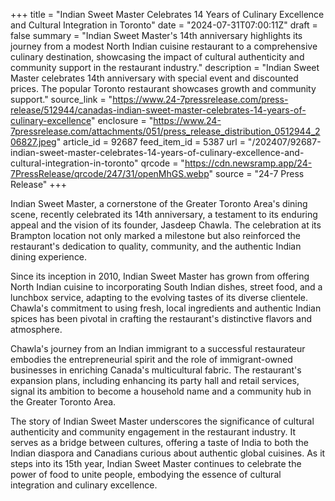 +++
title = "Indian Sweet Master Celebrates 14 Years of Culinary Excellence and Cultural Integration in Toronto"
date = "2024-07-31T07:00:11Z"
draft = false
summary = "Indian Sweet Master's 14th anniversary highlights its journey from a modest North Indian cuisine restaurant to a comprehensive culinary destination, showcasing the impact of cultural authenticity and community support in the restaurant industry."
description = "Indian Sweet Master celebrates 14th anniversary with special event and discounted prices. The popular Toronto restaurant showcases growth and community support."
source_link = "https://www.24-7pressrelease.com/press-release/512944/canadas-indian-sweet-master-celebrates-14-years-of-culinary-excellence"
enclosure = "https://www.24-7pressrelease.com/attachments/051/press_release_distribution_0512944_206827.jpeg"
article_id = 92687
feed_item_id = 5387
url = "/202407/92687-indian-sweet-master-celebrates-14-years-of-culinary-excellence-and-cultural-integration-in-toronto"
qrcode = "https://cdn.newsramp.app/24-7PressRelease/qrcode/247/31/openMhGS.webp"
source = "24-7 Press Release"
+++

<p>Indian Sweet Master, a cornerstone of the Greater Toronto Area's dining scene, recently celebrated its 14th anniversary, a testament to its enduring appeal and the vision of its founder, Jasdeep Chawla. The celebration at its Brampton location not only marked a milestone but also reinforced the restaurant's dedication to quality, community, and the authentic Indian dining experience.</p><p>Since its inception in 2010, Indian Sweet Master has grown from offering North Indian cuisine to incorporating South Indian dishes, street food, and a lunchbox service, adapting to the evolving tastes of its diverse clientele. Chawla's commitment to using fresh, local ingredients and authentic Indian spices has been pivotal in crafting the restaurant's distinctive flavors and atmosphere.</p><p>Chawla's journey from an Indian immigrant to a successful restaurateur embodies the entrepreneurial spirit and the role of immigrant-owned businesses in enriching Canada's multicultural fabric. The restaurant's expansion plans, including enhancing its party hall and retail services, signal its ambition to become a household name and a community hub in the Greater Toronto Area.</p><p>The story of Indian Sweet Master underscores the significance of cultural authenticity and community engagement in the restaurant industry. It serves as a bridge between cultures, offering a taste of India to both the Indian diaspora and Canadians curious about authentic global cuisines. As it steps into its 15th year, Indian Sweet Master continues to celebrate the power of food to unite people, embodying the essence of cultural integration and culinary excellence.</p>